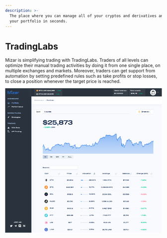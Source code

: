 ```yaml
---
description: >-
  The place where you can manage all of your cryptos and derivatives and update
  your portfolio in seconds.
---
```


# TradingLabs

Mizar is simplifying trading with TradingLabs. Traders of all levels can optimize their manual trading activities by doing it from one single place, on multiple exchanges and markets. Moreover, traders can get support from automation by setting predefined rules such as take profits or stop losses, to close a position whenever the target price is reached. 

![](../.gitbook/assets/trading-labs.png)

